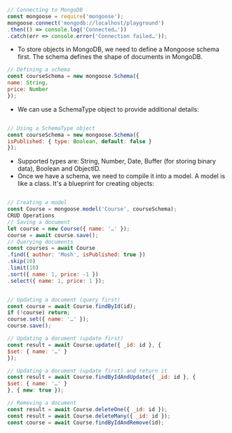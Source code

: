 ```js

// Connecting to MongoDB
const mongoose = require('mongoose');
mongoose.connect('mongodb://localhost/playground')
.then(() => console.log('Connected…'))
.catch(err => console.error('Connection failed…'));

```
- To store objects in MongoDB, we need to define a Mongoose schema first. The
schema defines the shape of documents in MongoDB.

```js
// Defining a schema
const courseSchema = new mongoose.Schema({ 
name: String,
price: Number
});

```
- We can use a SchemaType object to provide additional details:

```js

// Using a SchemaType object
const courseSchema = new mongoose.Schema({ 
isPublished: { type: Boolean, default: false }
});

```
- Supported types are: String, Number, Date, Buffer (for storing binary data),
Boolean and ObjectID.
- Once we have a schema, we need to compile it into a model. A model is like a
class. It's a blueprint for creating objects:

```js

// Creating a model
const Course = mongoose.model('Course', courseSchema);
CRUD Operations
// Saving a document
let course = new Course({ name: '…' });
course = await course.save();
// Querying documents
const courses = await Course 
.find({ author: 'Mosh', isPublished: true })
.skip(10)
.limit(10) 
.sort({ name: 1, price: -1 }) 
.select({ name: 1, price: 1 });


// Updating a document (query first)
const course = await Course.findById(id);
if (!course) return;
course.set({ name: '…' });
course.save();

// Updating a document (update first)
const result = await Course.update({ _id: id }, { 
$set: { name: '…' } 
});

// Updating a document (update first) and return it
const result = await Course.findByIdAndUpdate({ _id: id }, { 
$set: { name: '…' } 
}, { new: true });

// Removing a document
const result = await Course.deleteOne({ _id: id });
const result = await Course.deleteMany({ _id: id });
const course = await Course.findByIdAndRemove(id);

```